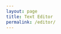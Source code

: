 ```yaml
---
layout: page
title: Text Editor
permalink: /editor/
---
```


<div id="text-editor" class="container-md px-3 my-5" contenteditable="true"></div>

<style>
#text-editor {
  outline: none;
  border: none;
  background: transparent;
  font-family: inherit;
  font-size: inherit;
  line-height: inherit;
  white-space: pre-wrap;
  min-height: 100vh;
}
#text-editor:empty:before {
  content: '';
}
</style>

<script>
const editor = document.getElementById('text-editor');
const STORAGE_KEY = 'savedText';
const AUTO_SAVE_DELAY = 5000; // 5 seconds of inactivity
let autoSaveTimeout = null;

// Default Lorem Ipsum text
const defaultText = `Lorem ipsum dolor sit amet, consectetur adipiscing elit. Sed do eiusmod tempor incididunt ut labore et dolore magna aliqua.
Ut enim ad minim veniam, quis nostrud exercitation ullamco laboris nisi ut aliquip ex ea commodo consequat.
Duis aute irure dolor in reprehenderit in voluptate velit esse cillum dolore eu fugiat nulla pariatur.`;

// Load saved text or default text
function loadText() {
  const savedText = localStorage.getItem(STORAGE_KEY);
  editor.textContent = savedText || defaultText;
  placeCursorAtEnd();
}

// Place cursor at the end of the text
function placeCursorAtEnd() {
  const range = document.createRange();
  const selection = window.getSelection();
  range.selectNodeContents(editor);
  range.collapse(false);
  selection.removeAllRanges();
  selection.addRange(range);
  editor.focus();
}

// Save text to local storage
function saveText() {
  localStorage.setItem(STORAGE_KEY, editor.textContent);
}

// Auto-save after inactivity
function scheduleAutoSave() {
  clearTimeout(autoSaveTimeout);
  autoSaveTimeout = setTimeout(saveText, AUTO_SAVE_DELAY);
}

// Handle keydown events
editor.addEventListener('keydown', (e) => {
  if (e.key === 'Enter' && e.shiftKey) {
    e.preventDefault();
    saveText();
  } else if (e.key === 'Enter') {
    // Allow default Enter behavior (line break)
    scheduleAutoSave();
  }
});

// Schedule auto-save on input
editor.addEventListener('input', scheduleAutoSave);

// Prevent unwanted formatting on paste
editor.addEventListener('paste', (e) => {
  e.preventDefault();
  const text = e.clipboardData.getData('text/plain');
  document.execCommand('insertText', false, text);
});

// Initialize
document.addEventListener('DOMContentLoaded', loadText);
</script>
